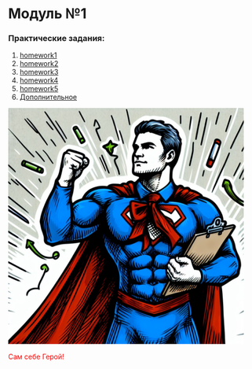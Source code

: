 # Модуль №1

### Практические задания:
1) [homework1](homework1.py)
2) [homework2](homework2.py)
3) [homework3](homework3.py)
4) [homework4](homework4.py)
5) [homework5](homework5.py)
6) [Дополнительное](final_task.py)

<img src="img/hero.jpg" alt="" width="480" height="480" />
<p><span style="color:red;">Сам себе Герой!</span></p>
